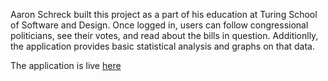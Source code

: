 Aaron Schreck built this project as a part of his education at Turing School of Software and Design.  Once logged in, users can follow congressional politicians, see their votes, and read about the bills in question. Additionlly, the application provides basic statistical analysis and graphs on that data.

The application is live [here](https://politi-tracker-app.herokuapp.com/home)